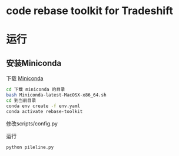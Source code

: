 # code rebase toolkit for Tradeshift

# 运行

## 安装Miniconda

下载 [Miniconda](https://mirrors.tuna.tsinghua.edu.cn/anaconda/miniconda/Miniconda-latest-MacOSX-x86_64.sh)

```bash
cd 下载 miniconda 的目录
bash Miniconda-latest-MacOSX-x86_64.sh
cd 到当前目录
conda env create -f env.yaml
conda activate rebase-toolkit
```

修改scripts/config.py

运行
```bash
python pileline.py
```
